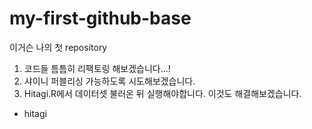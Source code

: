 # my-first-github-base

이거슨 나의 첫 repository

1. 코드들 틈틈히 리팩토링 해보겠습니다...!
1. 샤이니 퍼블리싱 가능하도록 시도해보겠습니다.
1. Hitagi.R에서 데이터셋 불러온 뒤 실행해야합니다. 이것도 해결해보겠습니다.

- hitagi